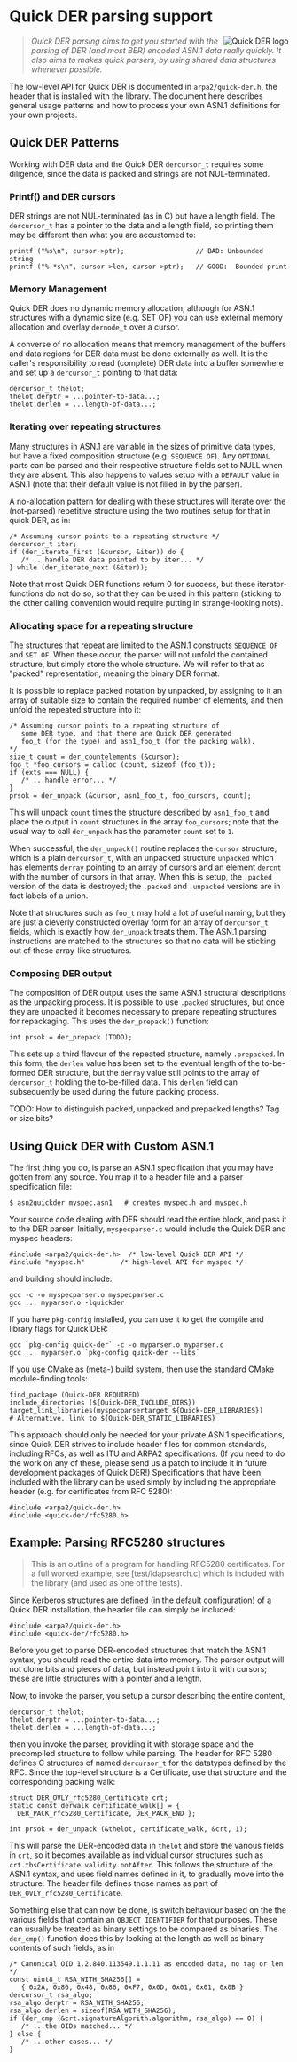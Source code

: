 # Quick DER parsing support

<img alt="Quick DER logo" src="quick-der-logo.png" style="float: right;"/>

> *Quick DER parsing aims to get you started with the parsing of DER (and most
> BER) encoded ASN.1 data really quickly.  It also aims to makes quick parsers,
> by using shared data structures whenever possible.*

The low-level API for Quick DER is documented in `arpa2/quick-der.h`, the
header that is installed with the library. The document here describes
general usage patterns and how to process your own ASN.1 definitions
for your own projects.

## Quick DER Patterns

Working with DER data and the Quick DER `dercursor_t` requires some diligence,
since the data is packed and strings are not NUL-terminated.

### Printf() and DER cursors

DER strings are not NUL-terminated (as in C) but have a length field.
The `dercursor_t` has a pointer to the data and a length field, so
printing them may be different than what you are accustomed to:

    printf ("%s\n", cursor->ptr);                  // BAD: Unbounded string
    printf ("%.*s\n", cursor->len, cursor->ptr);   // GOOD:  Bounded print

### Memory Management

Quick DER does no dynamic memory allocation, although for ASN.1
structures with a dynamic size (e.g. SET OF) you can use external
memory allocation and overlay `dernode_t` over a cursor.

A converse of no allocation means that memory management of
the buffers and data regions for DER data must be done externally
as well. It is the caller's responsibility to read (complete)
DER data into a buffer somewhere and set up a `dercursor_t`
pointing to that data:

    dercursor_t thelot;
    thelot.derptr = ...pointer-to-data...;
    thelot.derlen = ...length-of-data...;

### Iterating over repeating structures

Many structures in ASN.1 are variable in the sizes of primitive data types,
but have a fixed composition structure (e.g. `SEQUENCE OF`).  Any `OPTIONAL`
parts can be parsed and their respective structure fields set to NULL when
they are absent.  This also happens to values setup with a `DEFAULT` value
in ASN.1 (note that their default value is not filled in by the parser).

A no-allocation pattern for dealing with these structures will iterate over
the (not-parsed) repetitive structure using the two routines setup for
that in quick DER, as in:

    /* Assuming cursor points to a repeating structure */
    dercursor_t iter;
    if (der_iterate_first (&cursor, &iter)) do {
       /* ...handle DER data pointed to by iter... */
    } while (der_iterate_next (&iter));

Note that most Quick DER functions return 0 for success, but these
iterator-functions do not do so, so that they can be used in this
pattern (sticking to the other calling convention would require
putting in strange-looking nots).

### Allocating space for a repeating structure

The structures that repeat are limited to the ASN.1 constructs
`SEQUENCE OF` and `SET OF`.  When these occur, the parser will not unfold
the contained structure, but simply store the whole structure.  We will
refer to that as "packed" representation, meaning the binary DER format.

It is possible to replace packed notation by unpacked, by assigning to it
an array of suitable size to contain the required number of elements,
and then unfold the repeated structure into it:

    /* Assuming cursor points to a repeating structure of
       some DER type, and that there are Quick DER generated
       foo_t (for the type) and asn1_foo_t (for the packing walk).
    */
    size_t count = der_countelements (&cursor);
    foo_t *foo_cursors = calloc (count, sizeof (foo_t));
    if (exts === NULL) {
       /* ...handle error... */
    }
    prsok = der_unpack (&cursor, asn1_foo_t, foo_cursors, count);

This will unpack `count` times the structure described by `asn1_foo_t` and
place the output in `count` structures in the array `foo_cursors`; note that
the usual way to call `der_unpack` has the parameter `count` set to `1`.

When successful, the `der_unpack()` routine replaces the `cursor`
structure, which is a plain `dercursor_t`, with an unpacked structure
`unpacked` which has elements `derray` pointing to an array of cursors and
an element `dercnt` with the number of cursors in that array.  When this
is setup, the `.packed` version of the data is destroyed; the `.packed` and
`.unpacked` versions are in fact labels of a union.

Note that structures such as `foo_t` may hold a lot of useful naming, but
they are just a cleverly constructed overlay form for an array of
`dercursor_t` fields, which is exactly how `der_unpack` treats them.  The
ASN.1 parsing instructions are matched to the structures so that no data
will be sticking out of these array-like structures.

### Composing DER output

The composition of DER output uses the same ASN.1 structural descriptions as
the unpacking process.  It is possible to use `.packed` structures, but once
they are unpacked it becomes necessary to prepare repeating structures for
repackaging.  This uses the `der_prepack()` function:

    int prsok = der_prepack (TODO);

This sets up a third flavour of the repeated structure, namely `.prepacked`.
In this form, the `derlen` value has been set to the eventual length of
the to-be-formed DER structure, but the `derray` value still points to the
array of `dercursor_t` holding the to-be-filled data.  This `derlen` field
can subsequently be used during the future packing process.

TODO: How to distinguish packed, unpacked and prepacked lengths?  Tag or size bits?


## Using Quick DER with Custom ASN.1

The first thing you do, is parse an ASN.1 specification that you may have
gotten from any source.  You map it to a header file and a parser
specification file:

    $ asn2quickder myspec.asn1   # creates myspec.h and myspec.h

Your source code dealing with DER should read the entire block, and pass it to
the DER parser.  Initially, `myspecparser.c` would include the
Quick DER and myspec headers:

    #include <arpa2/quick-der.h>  /* low-level Quick DER API */
    #include "myspec.h"         /* high-level API for myspec */

and building should include:

    gcc -c -o myspecparser.o myspecparser.c
    gcc ... myparser.o -lquickder

If you have `pkg-config` installed, you can use it to get the
compile and library flags for Quick DER:

    gcc `pkg-config quick-der` -c -o myparser.o myparser.c
    gcc ... myparser.o `pkg-config quick-der --libs`

If you use CMake as (meta-) build system, then use the standard
CMake module-finding tools:

    find_package (Quick-DER REQUIRED)
    include_directories (${Quick-DER_INCLUDE_DIRS})
    target_link_libraries(myspecparsertarget ${Quick-DER_LIBRARIES})
    # Alternative, link to ${Quick-DER_STATIC_LIBRARIES}

This approach should only be needed for your private ASN.1 specifications,
since Quick DER strives to include header files for common standards,
including RFCs, as well as ITU and ARPA2 specifications.  (If you need to do
the work on any of these, please send us a patch to include it in future
development packages of Quick DER!)  Specifications that have been included
with the library can be used simply by including the appropriate header
(e.g. for certificates from RFC 5280):

    #include <arpa2/quick-der.h>
    #include <quick-der/rfc5280.h>


## Example: Parsing RFC5280 structures

> This is an outline of a program for handling RFC5280 certificates.
> For a full worked example, see [test/ldapsearch.c] which is included
> with the library (and used as one of the tests).

Since Kerberos structures are defined (in the default configuration) of
a Quick DER installation, the header file can simply be included:

    #include <arpa2/quick-der.h>
    #include <quick-der/rfc5280.h>

Before you get to parse DER-encoded structures that match the ASN.1 syntax,
you should read the entire data into memory.  The parser output will not
clone bits and pieces of data, but instead point into it with cursors; these
are little structures with a pointer and a length.

Now, to invoke the parser, you setup a cursor describing the entire content,

    dercursor_t thelot;
    thelot.derptr = ...pointer-to-data...;
    thelot.derlen = ...length-of-data...;

then you invoke the parser, providing it with storage space and the
precompiled structure to follow while parsing. The header for RFC 5280
defines C structures of named `dercursor_t` for the datatypes defined
by the RFC. Since the top-level structure is a Certificate, use that
structure and the corresponding packing walk:

    struct DER_OVLY_rfc5280_Certificate crt;
    static const derwalk certificate_walk[] = {
      DER_PACK_rfc5280_Certificate, DER_PACK_END };

    int prsok = der_unpack (&thelot, certificate_walk, &crt, 1);

This will parse the DER-encoded data in `thelot` and store the various fields
in `crt`, so it becomes available as individual cursor structures such as
`crt.tbsCertificate.validity.notAfter`.  This follows the structure of the
ASN.1 syntax, and uses field names defined in it, to gradually move into
the structure.  The header file defines those names as part of
`DER_OVLY_rfc5280_Certificate`.

Something else that can now be done, is switch behaviour based on the the
various fields that contain an `OBJECT IDENTIFIER` for that purposes.  These
can usually be treated as binary settings to be compared as binaries.  The
`der_cmp()` function does this by looking at the length as well as binary
contents of such fields, as in

    /* Canonical OID 1.2.840.113549.1.1.11 as encoded data, no tag or len */
    const uint8_t RSA_WITH_SHA256[] =
       { 0x2A, 0x86, 0x48, 0x86, 0xF7, 0x0D, 0x01, 0x01, 0x0B }
    dercursor_t rsa_algo;
    rsa_algo.derptr = RSA_WITH_SHA256;
    rsa_algo.derlen = sizeof(RSA_WITH_SHA256);
    if (der_cmp (&crt.signatureAlgorith.algorithm, rsa_algo) == 0) {
       /* ...the OIDs matched... */
    } else {
       /* ...other cases... */
    }


